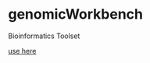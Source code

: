 # genomicWorkbench
Bioinformatics Toolset

[use here](https://ataulhaleem.github.io/genomicWorkbench/)
